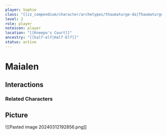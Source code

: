 ```yaml
---
player: Sophie
class: "[[zz_compendium/character/archetypes/thaumaturge-da|Thaumaturge]]"
level: 2
role: player
noteicon: player
location: "[[Kneepo's Court]]"
ancestry: "[[half-elf|Half-Elf]]"
status: active
---
```

# Maialen

## Interactions


### Related Characters

## Picture
![[Pasted image 20240312192856.png]]
